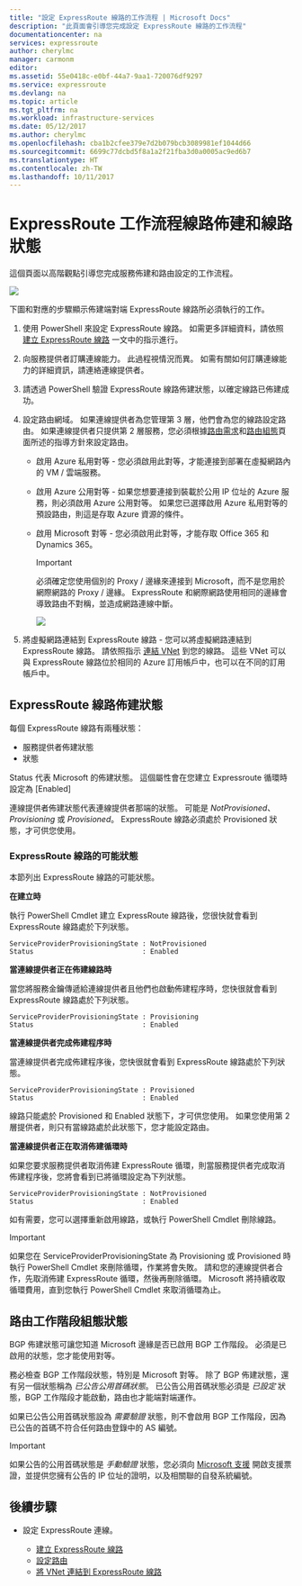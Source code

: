 ```yaml
---
title: "設定 ExpressRoute 線路的工作流程 | Microsoft Docs"
description: "此頁面會引導您完成設定 ExpressRoute 線路的工作流程"
documentationcenter: na
services: expressroute
author: cherylmc
manager: carmonm
editor: 
ms.assetid: 55e0418c-e0bf-44a7-9aa1-720076df9297
ms.service: expressroute
ms.devlang: na
ms.topic: article
ms.tgt_pltfrm: na
ms.workload: infrastructure-services
ms.date: 05/12/2017
ms.author: cherylmc
ms.openlocfilehash: cba1b2cfee379e7d2b079bcb3089981ef1044d66
ms.sourcegitcommit: 6699c77dcbd5f8a1a2f21fba3d0a0005ac9ed6b7
ms.translationtype: HT
ms.contentlocale: zh-TW
ms.lasthandoff: 10/11/2017
---
```

# <a name="expressroute-workflows-for-circuit-provisioning-and-circuit-states"></a>ExpressRoute 工作流程線路佈建和線路狀態
這個頁面以高階觀點引導您完成服務佈建和路由設定的工作流程。

![](./media/expressroute-workflows/expressroute-circuit-workflow.png)

下圖和對應的步驟顯示佈建端對端 ExpressRoute 線路所必須執行的工作。 

1. 使用 PowerShell 來設定 ExpressRoute 線路。 如需更多詳細資料，請依照 [建立 ExpressRoute 線路](expressroute-howto-circuit-classic.md) 一文中的指示進行。
2. 向服務提供者訂購連線能力。 此過程視情況而異。 如需有關如何訂購連線能力的詳細資訊，請連絡連線提供者。
3. 請透過 PowerShell 驗證 ExpressRoute 線路佈建狀態，以確定線路已佈建成功。 
4. 設定路由網域。 如果連線提供者為您管理第 3 層，他們會為您的線路設定路由。 如果連線提供者只提供第 2 層服務，您必須根據[路由需求](expressroute-routing.md)和[路由組態](expressroute-howto-routing-classic.md)頁面所述的指導方針來設定路由。
   
   * 啟用 Azure 私用對等 - 您必須啟用此對等，才能連接到部署在虛擬網路內的 VM / 雲端服務。
   * 啟用 Azure 公用對等 - 如果您想要連接到裝載於公用 IP 位址的 Azure 服務，則必須啟用 Azure 公用對等。 如果您已選擇啟用 Azure 私用對等的預設路由，則這是存取 Azure 資源的條件。
   * 啟用 Microsoft 對等 - 您必須啟用此對等，才能存取 Office 365 和 Dynamics 365。 
     
     > [!IMPORTANT]
     > 必須確定您使用個別的 Proxy / 邊緣來連接到 Microsoft，而不是您用於網際網路的 Proxy / 邊緣。 ExpressRoute 和網際網路使用相同的邊緣會導致路由不對稱，並造成網路連線中斷。
     > 
     > 
     
     ![](./media/expressroute-workflows/routing-workflow.png)
5. 將虛擬網路連結到 ExpressRoute 線路 - 您可以將虛擬網路連結到 ExpressRoute 線路。 請依照指示 [連結 VNet](expressroute-howto-linkvnet-arm.md) 到您的線路。 這些 VNet 可以與 ExpressRoute 線路位於相同的 Azure 訂用帳戶中，也可以在不同的訂用帳戶中。

## <a name="expressroute-circuit-provisioning-states"></a>ExpressRoute 線路佈建狀態
每個 ExpressRoute 線路有兩種狀態：

* 服務提供者佈建狀態
* 狀態

Status 代表 Microsoft 的佈建狀態。 這個屬性會在您建立 Expressroute 循環時設定為 [Enabled]

連線提供者佈建狀態代表連線提供者那端的狀態。 可能是 *NotProvisioned*、*Provisioning* 或 *Provisioned*。 ExpressRoute 線路必須處於 Provisioned 狀態，才可供您使用。

### <a name="possible-states-of-an-expressroute-circuit"></a>ExpressRoute 線路的可能狀態
本節列出 ExpressRoute 線路的可能狀態。

**在建立時**

執行 PowerShell Cmdlet 建立 ExpressRoute 線路後，您很快就會看到 ExpressRoute 線路處於下列狀態。

    ServiceProviderProvisioningState : NotProvisioned
    Status                           : Enabled


**當連線提供者正在佈建線路時**

當您將服務金鑰傳遞給連線提供者且他們也啟動佈建程序時，您快很就會看到 ExpressRoute 線路處於下列狀態。

    ServiceProviderProvisioningState : Provisioning
    Status                           : Enabled


**當連線提供者完成佈建程序時**

當連線提供者完成佈建程序後，您快很就會看到 ExpressRoute 線路處於下列狀態。

    ServiceProviderProvisioningState : Provisioned
    Status                           : Enabled

線路只能處於 Provisioned 和 Enabled 狀態下，才可供您使用。 如果您使用第 2 層提供者，則只有當線路處於此狀態下，您才能設定路由。

**當連線提供者正在取消佈建循環時**

如果您要求服務提供者取消佈建 ExpressRoute 循環，則當服務提供者完成取消佈建程序後，您將會看到已將循環設定為下列狀態。

    ServiceProviderProvisioningState : NotProvisioned
    Status                           : Enabled


如有需要，您可以選擇重新啟用線路，或執行 PowerShell Cmdlet 刪除線路。  

> [!IMPORTANT]
> 如果您在 ServiceProviderProvisioningState 為 Provisioning 或 Provisioned 時執行 PowerShell Cmdlet 來刪除循環，作業將會失敗。 請和您的連線提供者合作，先取消佈建 ExpressRoute 循環，然後再刪除循環。 Microsoft 將持續收取循環費用，直到您執行 PowerShell Cmdlet 來取消循環為止。
> 
> 

## <a name="routing-session-configuration-state"></a>路由工作階段組態狀態
BGP 佈建狀態可讓您知道 Microsoft 邊緣是否已啟用 BGP 工作階段。 必須是已啟用的狀態，您才能使用對等。

務必檢查 BGP 工作階段狀態，特別是 Microsoft 對等。 除了 BGP 佈建狀態，還有另一個狀態稱為 *已公告公用首碼狀態*。 已公告公用首碼狀態必須是 *已設定* 狀態，BGP 工作階段才能啟動，路由也才能端對端運作。 

如果已公告公用首碼狀態設為 *需要驗證* 狀態，則不會啟用 BGP 工作階段，因為已公告的首碼不符合任何路由登錄中的 AS 編號。 

> [!IMPORTANT]
> 如果公告的公用首碼狀態是 *手動驗證* 狀態，您必須向 [Microsoft 支援](https://portal.azure.com/?#blade/Microsoft_Azure_Support/HelpAndSupportBlade) 開啟支援票證，並提供您擁有公告的 IP 位址的證明，以及相關聯的自發系統編號。
> 
> 

## <a name="next-steps"></a>後續步驟
* 設定 ExpressRoute 連線。
  
  * [建立 ExpressRoute 線路](expressroute-howto-circuit-arm.md)
  * [設定路由](expressroute-howto-routing-arm.md)
  * [將 VNet 連結到 ExpressRoute 線路](expressroute-howto-linkvnet-arm.md)

